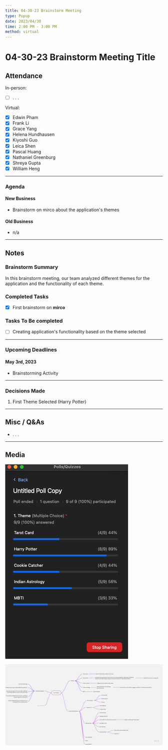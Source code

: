 ```yaml
---
title: 04-30-23 Brainstorm Meeting
type: Popup
date: 2023/04/30
time: 2:00 PM - 3:00 PM 
method: virtual
---
```


# 04-30-23 Brainstorm Meeting Title 

## Attendance

In-person:

- [ ] . . . 

Virtual:

- [X] Edwin Pham 
- [X] Frank Li 
- [X] Grace Yang 
- [X] Helena Hundhausen 
- [X] Kiyoshi Guo 
- [X] Leica Shen
- [X] Pascal Huang 
- [X] Nathaniel Greenburg 
- [X] Shreya Gupta 
- [X] William Heng 

--- 

### Agenda
#### New Business
- Brainstorm on mirco about the application's themes 

#### Old Business
- n/a

--- 

## Notes

### Brainstorm Summary 
In this brainstorm meeting, our team analyzed different themes for the application and the functionality of each theme. 

### Completed Tasks
- [X] First brainstorm on **mirco** 

### Tasks To Be completed 
- [ ] Creating application's functionality based on the theme selected

---

### Upcoming Deadlines
#### May 3rd, 2023
- Brainstorming Activity

---

### Decisions Made
1. First Theme Selected (Harry Potter)

---

## Misc / Q&As
- . . .  

--- 
## Media 
![Theme Selection](meeting_images/theme_idea.png) 

![mirco](meeting_images/brainstorm_mirco_activity.jpg)
